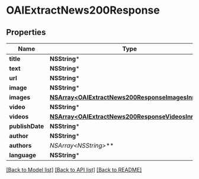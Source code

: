 # OAIExtractNews200Response

## Properties
Name | Type | Description | Notes
------------ | ------------- | ------------- | -------------
**title** | **NSString*** |  | [optional] 
**text** | **NSString*** |  | [optional] 
**url** | **NSString*** |  | [optional] 
**image** | **NSString*** |  | [optional] 
**images** | [**NSArray&lt;OAIExtractNews200ResponseImagesInner&gt;***](OAIExtractNews200ResponseImagesInner.md) |  | [optional] 
**video** | **NSString*** |  | [optional] 
**videos** | [**NSArray&lt;OAIExtractNews200ResponseVideosInner&gt;***](OAIExtractNews200ResponseVideosInner.md) |  | [optional] 
**publishDate** | **NSString*** |  | [optional] 
**author** | **NSString*** |  | [optional] 
**authors** | **NSArray&lt;NSString*&gt;*** |  | [optional] 
**language** | **NSString*** |  | [optional] 

[[Back to Model list]](../README.md#documentation-for-models) [[Back to API list]](../README.md#documentation-for-api-endpoints) [[Back to README]](../README.md)


